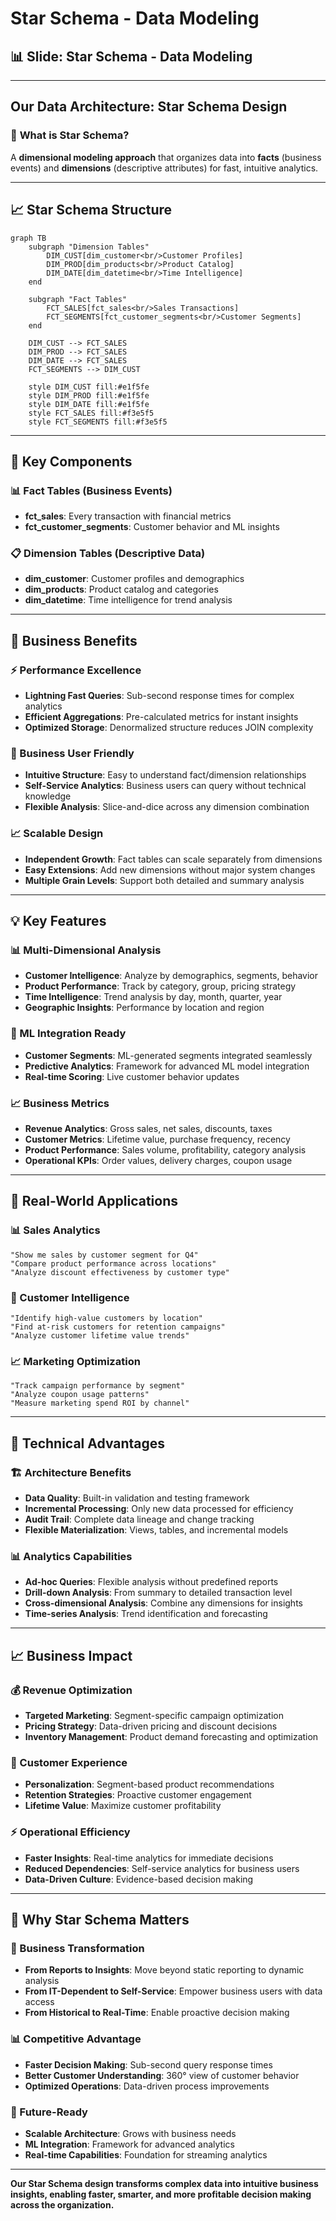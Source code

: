 # Star Schema - Data Modeling

## 📊 **Slide: Star Schema - Data Modeling**

---

## **Our Data Architecture: Star Schema Design**

### 🎯 **What is Star Schema?**
A **dimensional modeling approach** that organizes data into **facts** (business events) and **dimensions** (descriptive attributes) for fast, intuitive analytics.

---

## **📈 Star Schema Structure**

```mermaid
graph TB
    subgraph "Dimension Tables"
        DIM_CUST[dim_customer<br/>Customer Profiles]
        DIM_PROD[dim_products<br/>Product Catalog]
        DIM_DATE[dim_datetime<br/>Time Intelligence]
    end

    subgraph "Fact Tables"
        FCT_SALES[fct_sales<br/>Sales Transactions]
        FCT_SEGMENTS[fct_customer_segments<br/>Customer Segments]
    end

    DIM_CUST --> FCT_SALES
    DIM_PROD --> FCT_SALES
    DIM_DATE --> FCT_SALES
    FCT_SEGMENTS --> DIM_CUST

    style DIM_CUST fill:#e1f5fe
    style DIM_PROD fill:#e1f5fe
    style DIM_DATE fill:#e1f5fe
    style FCT_SALES fill:#f3e5f5
    style FCT_SEGMENTS fill:#f3e5f5
```

---

## **🎯 Key Components**

### **📊 Fact Tables (Business Events)**
- **fct_sales**: Every transaction with financial metrics
- **fct_customer_segments**: Customer behavior and ML insights

### **📋 Dimension Tables (Descriptive Data)**
- **dim_customer**: Customer profiles and demographics
- **dim_products**: Product catalog and categories
- **dim_datetime**: Time intelligence for trend analysis

---

## **🚀 Business Benefits**

### **⚡ Performance Excellence**
- **Lightning Fast Queries**: Sub-second response times for complex analytics
- **Efficient Aggregations**: Pre-calculated metrics for instant insights
- **Optimized Storage**: Denormalized structure reduces JOIN complexity

### **🎯 Business User Friendly**
- **Intuitive Structure**: Easy to understand fact/dimension relationships
- **Self-Service Analytics**: Business users can query without technical knowledge
- **Flexible Analysis**: Slice-and-dice across any dimension combination

### **📈 Scalable Design**
- **Independent Growth**: Fact tables can scale separately from dimensions
- **Easy Extensions**: Add new dimensions without major system changes
- **Multiple Grain Levels**: Support both detailed and summary analysis

---

## **💡 Key Features**

### **📊 Multi-Dimensional Analysis**
- **Customer Intelligence**: Analyze by demographics, segments, behavior
- **Product Performance**: Track by category, group, pricing strategy
- **Time Intelligence**: Trend analysis by day, month, quarter, year
- **Geographic Insights**: Performance by location and region

### **🤖 ML Integration Ready**
- **Customer Segments**: ML-generated segments integrated seamlessly
- **Predictive Analytics**: Framework for advanced ML model integration
- **Real-time Scoring**: Live customer behavior updates

### **📈 Business Metrics**
- **Revenue Analytics**: Gross sales, net sales, discounts, taxes
- **Customer Metrics**: Lifetime value, purchase frequency, recency
- **Product Performance**: Sales volume, profitability, category analysis
- **Operational KPIs**: Order values, delivery charges, coupon usage

---

## **🎯 Real-World Applications**

### **📊 Sales Analytics**
```
"Show me sales by customer segment for Q4"
"Compare product performance across locations"
"Analyze discount effectiveness by customer type"
```

### **👥 Customer Intelligence**
```
"Identify high-value customers by location"
"Find at-risk customers for retention campaigns"
"Analyze customer lifetime value trends"
```

### **📈 Marketing Optimization**
```
"Track campaign performance by segment"
"Analyze coupon usage patterns"
"Measure marketing spend ROI by channel"
```

---

## **🔧 Technical Advantages**

### **🏗️ Architecture Benefits**
- **Data Quality**: Built-in validation and testing framework
- **Incremental Processing**: Only new data processed for efficiency
- **Audit Trail**: Complete data lineage and change tracking
- **Flexible Materialization**: Views, tables, and incremental models

### **📊 Analytics Capabilities**
- **Ad-hoc Queries**: Flexible analysis without predefined reports
- **Drill-down Analysis**: From summary to detailed transaction level
- **Cross-dimensional Analysis**: Combine any dimensions for insights
- **Time-series Analysis**: Trend identification and forecasting

---

## **📈 Business Impact**

### **💰 Revenue Optimization**
- **Targeted Marketing**: Segment-specific campaign optimization
- **Pricing Strategy**: Data-driven pricing and discount decisions
- **Inventory Management**: Product demand forecasting and optimization

### **🎯 Customer Experience**
- **Personalization**: Segment-based product recommendations
- **Retention Strategies**: Proactive customer engagement
- **Lifetime Value**: Maximize customer profitability

### **⚡ Operational Efficiency**
- **Faster Insights**: Real-time analytics for immediate decisions
- **Reduced Dependencies**: Self-service analytics for business users
- **Data-Driven Culture**: Evidence-based decision making

---

## **🚀 Why Star Schema Matters**

### **🎯 Business Transformation**
- **From Reports to Insights**: Move beyond static reporting to dynamic analysis
- **From IT-Dependent to Self-Service**: Empower business users with data access
- **From Historical to Real-Time**: Enable proactive decision making

### **📊 Competitive Advantage**
- **Faster Decision Making**: Sub-second query response times
- **Better Customer Understanding**: 360° view of customer behavior
- **Optimized Operations**: Data-driven process improvements

### **🔮 Future-Ready**
- **Scalable Architecture**: Grows with business needs
- **ML Integration**: Framework for advanced analytics
- **Real-time Capabilities**: Foundation for streaming analytics

---

**Our Star Schema design transforms complex data into intuitive business insights, enabling faster, smarter, and more profitable decision making across the organization.**
